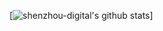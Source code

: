 [![shenzhou-digital's github stats](https://github-readme-stats.vercel.app/api?username=shenzhou-digital)]
